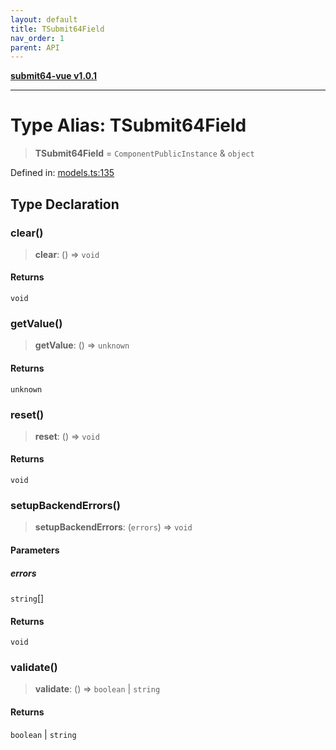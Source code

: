 ```yaml
---
layout: default
title: TSubmit64Field
nav_order: 1
parent: API
---
```


[**submit64-vue v1.0.1**](../README.md)

***

# Type Alias: TSubmit64Field

> **TSubmit64Field** = `ComponentPublicInstance` & `object`

Defined in: [models.ts:135](https://github.com/CHUReimsDSN/Submit64-Vue/blob/b0ac49071bd835942dbc5de42858809d4b23b034/src/models.ts#L135)

## Type Declaration

### clear()

> **clear**: () => `void`

#### Returns

`void`

### getValue()

> **getValue**: () => `unknown`

#### Returns

`unknown`

### reset()

> **reset**: () => `void`

#### Returns

`void`

### setupBackendErrors()

> **setupBackendErrors**: (`errors`) => `void`

#### Parameters

##### errors

`string`[]

#### Returns

`void`

### validate()

> **validate**: () => `boolean` \| `string`

#### Returns

`boolean` \| `string`
